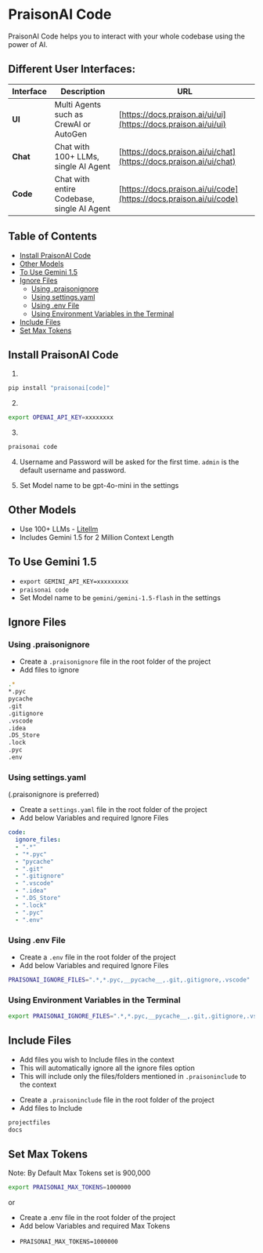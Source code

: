 # PraisonAI Code

PraisonAI Code helps you to interact with your whole codebase using the power of AI.

## Different User Interfaces:

| Interface | Description | URL |
|---|---|---|
| **UI** | Multi Agents such as CrewAI or AutoGen | [https://docs.praison.ai/ui/ui](https://docs.praison.ai/ui/ui) |
| **Chat** | Chat with 100+ LLMs, single AI Agent | [https://docs.praison.ai/ui/chat](https://docs.praison.ai/ui/chat) |
| **Code** | Chat with entire Codebase, single AI Agent | [https://docs.praison.ai/ui/code](https://docs.praison.ai/ui/code) |

## Table of Contents

- [Install PraisonAI Code](#install-praisonai-code)
- [Other Models](#other-models)
- [To Use Gemini 1.5](#to-use-gemini-15)
- [Ignore Files](#ignore-files)
  - [Using .praisonignore](#using-praisonignore)
  - [Using settings.yaml](#using-settingsyaml)
  - [Using .env File](#using-env-file)
  - [Using Environment Variables in the Terminal](#using-environment-variables-in-the-terminal)
- [Include Files](#include-files)
- [Set Max Tokens](#set-max-tokens)

## Install PraisonAI Code

1. 
```bash
pip install "praisonai[code]"
```

2. 
```bash
export OPENAI_API_KEY=xxxxxxxx
```

3. 
```bash
praisonai code
```

4. Username and Password will be asked for the first time. `admin` is the default username and password.

5. Set Model name to be gpt-4o-mini in the settings 


## Other Models

* Use 100+ LLMs - [Litellm](https://litellm.vercel.app/docs/providers)
* Includes Gemini 1.5 for 2 Million Context Length

## To Use Gemini 1.5

* ```export GEMINI_API_KEY=xxxxxxxxx```
* ```praisonai code```
* Set Model name to be ```gemini/gemini-1.5-flash``` in the settings

## Ignore Files

### Using .praisonignore

* Create a `.praisonignore` file in the root folder of the project
* Add files to ignore

```bash
.*
*.pyc
pycache
.git
.gitignore
.vscode
.idea
.DS_Store
.lock
.pyc
.env
```

### Using settings.yaml 
(.praisonignore is preferred)

* Create a `settings.yaml` file in the root folder of the project
* Add below Variables and required Ignore Files

```yaml
code:
  ignore_files:
  - ".*"
  - "*.pyc"
  - "pycache"
  - ".git"
  - ".gitignore"
  - ".vscode"
  - ".idea"
  - ".DS_Store"
  - ".lock"
  - ".pyc"
  - ".env"
```

### Using .env File

* Create a `.env` file in the root folder of the project
* Add below Variables and required Ignore Files

```bash
PRAISONAI_IGNORE_FILES=".*,*.pyc,__pycache__,.git,.gitignore,.vscode"
```

### Using Environment Variables in the Terminal

```bash
export PRAISONAI_IGNORE_FILES=".*,*.pyc,__pycache__,.git,.gitignore,.vscode"
```

## Include Files

- Add files you wish to Include files in the context
- This will automatically ignore all the ignore files option
- This will include only the files/folders mentioned in `.praisoninclude` to the context

* Create a `.praisoninclude` file in the root folder of the project
* Add files to Include

```bash
projectfiles
docs
```

## Set Max Tokens

Note: By Default Max Tokens set is 900,000

```bash
export PRAISONAI_MAX_TOKENS=1000000
```

or 

* Create a .env file in the root folder of the project
* Add below Variables and required Max Tokens
* ```
  PRAISONAI_MAX_TOKENS=1000000
  ```
